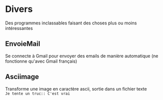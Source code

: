 # Divers
Des programmes inclassables faisant des choses plus ou moins intéressantes
## EnvoieMail
Se connecte à Gmail pour envoyer des emails de manière automatique (ne fonctionne qu'avec Gmail français)
## Asciimage
Transforme une image en caractère ascii, sortie dans un fichier texte <br/>
``
    Je tente un truc::
    C'est vrai ``
